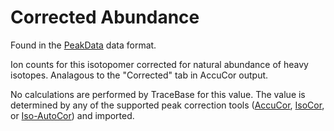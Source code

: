 # Corrected Abundance

Found in the [PeakData](../Download/About%20the%20Data/Data%20Types/PeakData.md) data format.

Ion counts for this isotopomer corrected for natural abundance of heavy isotopes.  Analagous to the "Corrected" tab in
AccuCor output.

No calculations are performed by TraceBase for this value.  The value is determined by any of the supported peak
correction tools ([AccuCor](https://doi.org/10.1021/acs.analchem.7b00396),
[IsoCor](https://doi.org/10.1093/bioinformatics/btz209), or [Iso-AutoCor](https://github.com/xxing9703/Iso-Autocorr))
and imported.
